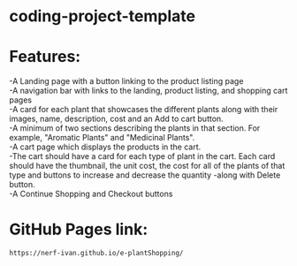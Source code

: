# coding-project-template
# Features:
-A Landing page with a button linking to the product listing page  
-A navigation bar with links to the landing, product listing, and shopping cart pages  
-A card for each plant that showcases the different plants along with their images, name, description, cost and an Add to cart button.  
-A minimum of two sections describing the plants in that section. For example, "Aromatic Plants" and "Medicinal Plants".  
-A cart page which displays the products in the cart.  
-The cart should have a card for each type of plant in the cart. Each card should have the thumbnail, the unit cost, the cost for all of the plants of that type and buttons to increase and decrease the quantity -along with Delete button.  
-A Continue Shopping and Checkout buttons  
# GitHub Pages link:  
``` https://nerf-ivan.github.io/e-plantShopping/ ```  
